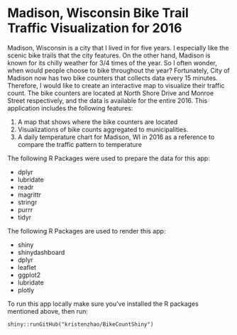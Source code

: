 # Madison, Wisconsin Bike Trail Traffic Visualization for 2016

Madison, Wisconsin is a city that I lived in for five years. I especially like the scenic bike trails that the city features. On the other hand, Madison is known for its chilly weather for 3/4 times of the year. So I often wonder, when would people choose to bike throughout the year? Fortunately, City of Madison now has two bike counters that collects data every 15 minutes. Therefore, I would like to create an interactive map to visualize their traffic count. The bike counters are located at North Shore Drive and Monroe Street respectively, and the data is available for the entire 2016. 
This application includes the following features:

1. A map that shows where the bike counters are located
2. Visualizations of bike counts aggregated to municipalities.
3. A daily temperature chart for Madison, WI in 2016 as a reference to compare the traffic pattern to temperature

The following R Packages were used to prepare the data for this app:

- dplyr
- lubridate
- readr
- magrittr
- stringr
- purrr
- tidyr

The following R Packages are used to render this app:

- shiny
- shinydashboard
- dplyr
- leaflet
- ggplot2
- lubridate
- plotly

To run this app locally make sure you've installed the R packages mentioned above, then
run:

```
shiny::runGitHub("kristenzhao/BikeCountShiny")
```


